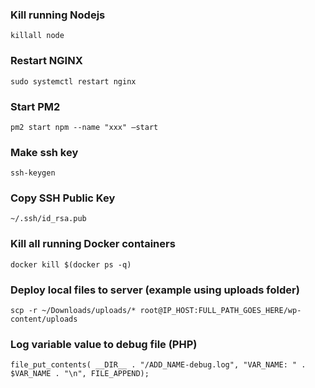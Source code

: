 ### Kill running Nodejs

`killall node`

### Restart NGINX   
`sudo systemctl restart nginx`

### Start PM2       

`pm2 start npm --name "xxx" –start`

### Make ssh key 

`ssh-keygen`

### Copy SSH Public Key 

`~/.ssh/id_rsa.pub`

### Kill all running Docker containers 

`docker kill $(docker ps -q)`


### Deploy local files to server (example using uploads folder)

`scp -r ~/Downloads/uploads/* root@IP_HOST:FULL_PATH_GOES_HERE/wp-content/uploads`

### Log variable value to debug file (PHP)

`file_put_contents( __DIR__ . "/ADD_NAME-debug.log", "VAR_NAME: " . $VAR_NAME . "\n", FILE_APPEND);`
